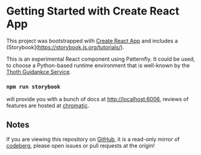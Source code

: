 # Getting Started with Create React App

This project was bootstrapped with [Create React App](https://github.com/facebook/create-react-app) and
includes a (Storybook](https://storybook.js.org/tutorials/).

This is an experimental React component using Patternfly. It could be used, to choose a Python-based runtime environment
that is well-known by the [Thoth Guidankce Service](https://khemenu.thoth-station.ninja/api/v1/ui/).

### `npm run storybook`

will provide you with a bunch of docs at [http://localhost:6006](http://localhost:6006), reviews of
features are hosted at [chromatic](https://www.chromatic.com/library?appId=62f74965ff92635ba90a03fb).

## Notes

If you are viewing this repository on [GitHub](https://github.com/goern/thoth-react-components/), it is a read-only
mirror of [codeberg](https://codeberg.org/goern/thoth-react-components/), please open issues or pull requests at
the origin!
